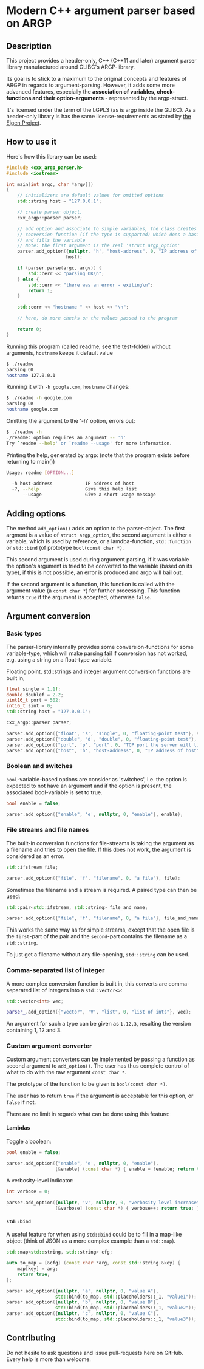 # Modern C++ argument parser based on ARGP

## Description

This project provides a header-only, C++ (C++11 and later)
argument parser library manufactured around GLIBC's ARGP-library.

Its goal is to stick to a maximum to the original concepts and features of ARGP
in regards to argument-parsing. However, it adds some more advanced features,
especially the **association of variables, check-functions and their
option-arguments** - represented by the argp-struct.

It's licensed under the term of the LGPL3 (as is argp inside the GLIBC).
As a header-only library is has the same license-requirements as stated by
[the Eigen Project](http://eigen.tuxfamily.org/index.php?title=Licensing_FAQ&oldid=1117#So_what_does_the_LGPL_require_me_to_do.3F).


## How to use it

Here's how this library can be used:

```C++
#include <cxx_argp_parser.h>
#include <iostream>

int main(int argc, char *argv[])
{
	// initializers are default values for omitted options
	std::string host = "127.0.0.1";

	// create parser object,
	cxx_argp::parser parser;

	// add option and associate to simple variables, the class creates a
	// conversion function (if the type is supported) which does a basic check
	// and fills the variable
	// Note: the first argument is the real 'struct argp_option'
	parser.add_option({nullptr, 'h', "host-address", 0, "IP address of host"},
	                  host);

	if (parser.parse(argc, argv)) {
		std::cerr << "parsing OK\n";
	} else {
		std::cerr << "there was an error - exiting\n";
		return 1;
	}

	std::cerr << "hostname " << host << "\n";

	// here, do more checks on the values passed to the program

	return 0;
}
```

Running this program (called readme, see the test-folder) without arguments,
`hostname` keeps it default value

```bash
$ ./readme
parsing OK
hostname 127.0.0.1
```

Running it with `-h google.com`, `hostname` changes:

```bash
$ ./readme -h google.com
parsing OK
hostname google.com
```

Omitting the argument to the '-h' option, errors out:

```bash
$ ./readme -h
./readme: option requires an argument -- 'h'
Try `readme --help' or `readme --usage' for more information.
```

Printing the help, generated by argp: (note that the program exists
before returning to main())

```bash
Usage: readme [OPTION...]

  -h host-address            IP address of host
  -?, --help                 Give this help list
      --usage                Give a short usage message
```

## Adding options

The method `add_option()` adds an option to the parser-object. The first argment is
a value of `struct argp_option`, the second argument is either a variable,
which is used by reference, or a lamdba-function, `std::function` or `std::bind`
(of prototype `bool(const char *)`.

This second argument is used during argument parsing, if it was variable the option's
argument is tried to be converted to the variable (based on its type), if this is not
possible, an error is produced and argp will bail out.

If the second argument is a function, this function is called with the argument value
(a `const char *`) for further processing. This function returns `true` if the
argument is accepted, otherwise `false`.

## Argument conversion

### Basic types

The parser-library internally provides some conversion-functions for some variable-type,
which will make parsing fail if conversion has not worked, e.g. using a string
on a float-type variable.

Floating point, std::strings and integer argument conversion functions are built in,

```C++
float single = 1.1f;
double doublef = 2.2;
uint16_t port = 502;
int16_t sint = 0;
std::string host = "127.0.0.1";

cxx_argp::parser parser;

parser.add_option({"float", 's', "single", 0, "floating-point test"}, single);
parser.add_option({"double", 'd', "double", 0, "floating-point test"}, doublef);
parser.add_option({"port", 'p', "port", 0, "TCP port the server will listen on"}, port);
parser.add_option({"host", 'h', "host-address", 0, "IP address of host"}, host);
```

### Boolean and switches

`bool`-variable-based options are consider as 'switches', i.e. the option is expected
to not have an argument and if the option is present, the associated bool-variable is
set to true.

```C++
bool enable = false;

parser.add_option({"enable", 'e', nullptr, 0, "enable"}, enable);
```

### File streams and file names

The built-in conversion functions for file-streams is taking the argument as
a filename and tries to open the file. If this does not work, the argument is considered
as an error.

```C++
std::ifstream file;

parser.add_option({"file", 'f', "filename", 0, "a file"}, file);
```

Sometimes the filename and a stream is required. A paired type can then be used:

```C++
std::pair<std::ifstream, std::string> file_and_name;

parser.add_option({"file", 'f', "filename", 0, "a file"}, file_and_name);
```

This works the same way as for simple streams, except that the open file is the `first`-part of the pair
and the `second`-part contains the filename as a `std::string`.

To just get a filename without any file-opening, `std::string` can be used.

### Comma-separated list of integer

A more complex conversion function is built in, this converts are comma-separated list of integers
into a `std::vector<>`:

```C++
std::vector<int> vec;

parser_.add_option({"vector", 'V', "list", 0, "list of ints"}, vec);
```

An argument for such a type can be given as `1,12,3`, resulting the version containing 1, 12 and 3.


### Custom argument converter

Custom argument converters can be implemented by passing a function as second argument to
`add_option()`. The user has thus complete control of what to do with the raw argument `const char *`.

The prototype of the function to be given is `bool(const char *)`.

The user has to return `true` if the argument is acceptable for this option, or `false` if not.

There are no limit in regards what can be done using this feature:

#### Lambdas

Toggle a boolean:

```C++
bool enable = false;

parser.add_option({"enable", 'e', nullptr, 0, "enable"},
                  [&enable] (const char *) { enable = !enable; return true; } );
```

A verbosity-level indicator:

```C++
int verbose = 0;

parser.add_option({nullptr, 'v', nullptr, 0, "verbosity level increase"},
                  [&verbose] (const char *) { verbose++; return true; } );
```

#### `std::bind`

A useful feature for when using `std::bind` could be to fill in a map-like
object (think of JSON as a more complex example than a `std::map`).

```C++
std::map<std::string, std::string> cfg;

auto to_map = [&cfg] (const char *arg, const std::string &key) {
	map[key] = arg;
	return true;
};

parser.add_option({nullptr, 'a', nullptr, 0, "value A"},
                  std::bind(to_map, std::placeholders::_1, "value1"));
parser.add_option({nullptr, 'b', nullptr, 0, "value B"},
                  std::bind(to_map, std::placeholders::_1, "value2"));
parser.add_option({nullptr, 'c', nullptr, 0, "value C"},
                  std::bind(to_map, std::placeholders::_1, "value3"));
```

## Contributing

Do not hesite to ask questions and issue pull-requests here on GitHub.
Every help is more than welcome.

